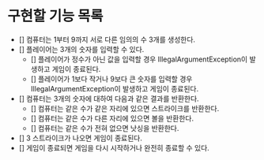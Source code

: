 # 구현할 기능 목록

- [] 컴퓨터는 1부터 9까지 서로 다른 임의의 수 3개를 생성한다.
- [] 플레이어는 3개의 숫자를 입력할 수 있다.
  - [] 플레이어가 정수가 아닌 값을 입력할 경우 IllegalArgumentException이 발생하고 게임이 종료된다.
  - [] 플레이어가 1보다 작거나 9보다 큰 숫자를 입력할 경우
    IllegalArgumentException이 발생하고 게임이 종료된다.
- [] 컴퓨터는 3개의 숫자에 대하여 다음과 같은 결과를 반환한다.
  - [] 컴퓨터는 같은 수가 같은 자리에 있으면 스트라이크를 반환한다.
  - [] 컴퓨터는 같은 수가 다른 자리에 있으면 볼을 반환한다.
  - [] 컴퓨터는 같은 수가 전혀 없으면 낫싱을 반환한다.
- [] 3 스트라이크가 나오면 게임이 종료된다.
- [] 게임이 종료되면 게임을 다시 시작하거나 완전히 종료할 수 있다.
